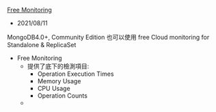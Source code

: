 [Free Monitoring](https://docs.mongodb.com/v4.4/administration/free-monitoring/)

- 2021/08/11

MongoDB4.0+, Community Edition 也可以使用 free Cloud monitoring for Standalone & ReplicaSet

- Free Monitoring
    - 提供了底下的檢測項目:
        - Operation Execution Times
        - Memory Usage
        - CPU Usage
        - Operation Counts
    - 